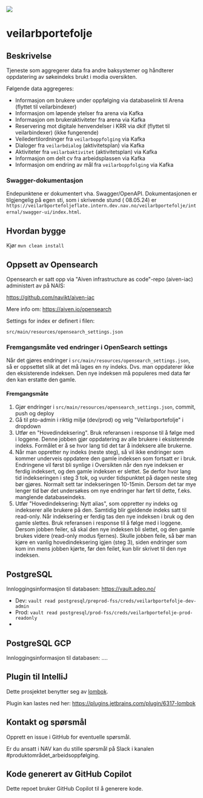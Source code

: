 ![](https://github.com/navikt/veilarbportefolje/workflows/Build,%20push%20and%20deploy/badge.svg)

# veilarbportefolje

## Beskrivelse

Tjeneste som aggregerer data fra andre baksystemer og håndterer oppdatering av søkeindeks brukt i modia oversikten.

Følgende data aggregeres:

* Informasjon om brukere under oppfølging via databaselink til Arena (flyttet til veilarbindexer)
* Informasjon om løpende ytelser fra arena via Kafka
* Informasjon om brukeraktiviteter fra arena via Kafka
* Reservering mot digitale henvendelser i KRR via dkif (flyttet til veilarbindexer) (ikke fungerende)
* Veiledertilordninger fra `veilarboppfolging` via Kafka
* Dialoger fra `veilarbdialog` (aktivitetsplan) via Kafka
* Aktiviteter fra `veilarbaktivitet` (aktivitetsplan) via Kafka
* Informasjon om delt cv fra arbeidsplassen via Kafka
* Informasjon om endring av mål fra `veilarboppfolging` via Kafka

### Swagger-dokumentasjon

Endepunktene er dokumentert vha. Swagger/OpenAPI. Dokumentasjonen er tilgjengelig på egen sti, som i skrivende stund (
08.05.24) er `https://veilarbportefoljeflate.intern.dev.nav.no/veilarbportefolje/internal/swagger-ui/index.html`.

## Hvordan bygge

Kjør `mvn clean install`

## Oppsett av Opensearch

Opensearch er satt opp via "Aiven infrastructure as code"-repo (aiven-iac) administert av på NAIS:

https://github.com/navikt/aiven-iac

Mere info om:
https://aiven.io/opensearch

Settings for index er definert i filen:

```
src/main/resources/opensearch_settings.json
```

### Fremgangsmåte ved endringer i OpenSearch settings

Når det gjøres endringer i `src/main/resources/opensearch_settings.json`, så er oppsettet slik at det må lages en ny
indeks. Dvs. man oppdaterer ikke den eksisterende indeksen. Den nye indeksen må populeres med data før den kan erstatte
den gamle.

#### Fremgangsmåte

1. Gjør endringer i `src/main/resources/opensearch_settings.json`, commit, push og deploy
2. Gå til pto-admin i riktig miljø (dev/prod) og velg "Veilarbportefolje" i dropdown
3. Utfør en "Hovedindeksering". Bruk referansen i response til å følge med i loggene. Denne jobben gjør oppdatering av
   alle brukere i eksisterende indeks. Formålet er å se hvor lang tid det tar å indeksere alle brukerne.
4. Når man oppretter ny indeks (neste steg), så vil ikke endringer som kommer underveis
   oppdatere den gamle indeksen som fortsatt er i bruk. Endringene vil først bli synlige i Oversikten når den nye
   indeksen
   er ferdig indeksert, og den gamle indeksen er slettet. Se derfor hvor lang tid indekseringen i steg 3 tok, og vurder
   tidspunktet på dagen neste steg bør gjøres. Normalt sett tar indekseringen 10-15min. Dersom det tar mye lenger tid
   bør det undersøkes om nye endringer har ført til dette, f.eks. manglende databaseindeks.
5. Utfør "Hovedindeksering: Nytt alias", som oppretter ny indeks og indekserer alle brukere på den. Samtidig blir
   gjeldende indeks satt til read-only. Når indeksering er ferdig tas den nye indeksen i bruk og den gamle slettes.
   Bruk referansen i response til å følge med i loggene. Dersom jobben feiler, så skal den nye indeksen bli slettet, og
   den gamle brukes videre (read-only modus fjernes). Skulle jobben feile, så bør man kjøre en vanlig hovedindeksering
   igjen (steg 3), siden endringer som kom inn mens jobben kjørte, før den feilet, kun blir skrivet til den nye
   indeksen.

## PostgreSQL

Innloggingsinformasjon til databasen:
https://vault.adeo.no/

* Dev: `vault read postgresql/preprod-fss/creds/veilarbportefolje-dev-admin`
* Prod: `vault read postgresql/prod-fss/creds/veilarbportefolje-prod-readonly`
*

## PostgreSQL GCP

Innloggingsinformasjon til databasen:
....

## Plugin til IntelliJ

Dette prosjektet benytter seg av [lombok](https://projectlombok.org).

Plugin kan lastes ned her: https://plugins.jetbrains.com/plugin/6317-lombok

## Kontakt og spørsmål

Opprett en issue i GitHub for eventuelle spørsmål.

Er du ansatt i NAV kan du stille spørsmål på Slack i kanalen #produktområdet_arbeidsoppfølging.

## Kode generert av GitHub Copilot

Dette repoet bruker GitHub Copilot til å generere kode.
